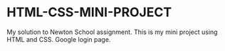 # HTML-CSS-MINI-PROJECT
My solution to Newton School assignment. This is my mini project using HTML and CSS.
Google login page.
